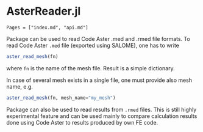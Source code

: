 # AsterReader.jl

```@contents
Pages = ["index.md", "api.md"]
```

Package can be used to read Code Aster .med and .rmed file formats. To read Code Aster `.med` file (exported using SALOME), one has to write
```julia
aster_read_mesh(fn)
```
where `fn` is the name of the mesh file. Result is a simple dictionary.

In case of several mesh exists in a single file, one must provide also mesh name, e.g.
```julia
aster_read_mesh(fn, mesh_name="my_mesh")
```

Package can also be used to read results from `.rmed` files. This is still
highly experimental feature and can be used mainly to compare calculation
results done using Code Aster to results produced by own FE code.

